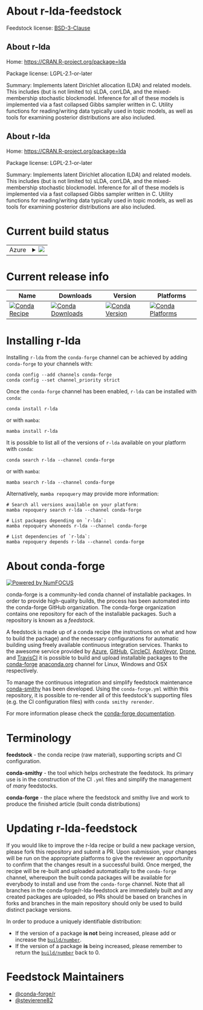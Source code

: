 About r-lda-feedstock
=====================

Feedstock license: [BSD-3-Clause](https://github.com/conda-forge/r-lda-feedstock/blob/main/LICENSE.txt)


About r-lda
-----------

Home: https://CRAN.R-project.org/package=lda

Package license: LGPL-2.1-or-later

Summary: Implements latent Dirichlet allocation (LDA) and related models.  This includes (but is not limited to) sLDA, corrLDA, and the mixed-membership stochastic blockmodel.  Inference for all of these models is implemented via a fast collapsed Gibbs sampler written in C.  Utility functions for reading/writing data typically used in topic models, as well as tools for examining posterior distributions are also included.

About r-lda
-----------

Home: https://CRAN.R-project.org/package=lda

Package license: LGPL-2.1-or-later

Summary: Implements latent Dirichlet allocation (LDA) and related models.  This includes (but is not limited to) sLDA, corrLDA, and the mixed-membership stochastic blockmodel.  Inference for all of these models is implemented via a fast collapsed Gibbs sampler written in C.  Utility functions for reading/writing data typically used in topic models, as well as tools for examining posterior distributions are also included.

Current build status
====================


<table>
    
  <tr>
    <td>Azure</td>
    <td>
      <details>
        <summary>
          <a href="https://dev.azure.com/conda-forge/feedstock-builds/_build/latest?definitionId=1300&branchName=main">
            <img src="https://dev.azure.com/conda-forge/feedstock-builds/_apis/build/status/r-lda-feedstock?branchName=main">
          </a>
        </summary>
        <table>
          <thead><tr><th>Variant</th><th>Status</th></tr></thead>
          <tbody><tr>
              <td>linux_64_r_base4.3</td>
              <td>
                <a href="https://dev.azure.com/conda-forge/feedstock-builds/_build/latest?definitionId=1300&branchName=main">
                  <img src="https://dev.azure.com/conda-forge/feedstock-builds/_apis/build/status/r-lda-feedstock?branchName=main&jobName=linux&configuration=linux%20linux_64_r_base4.3" alt="variant">
                </a>
              </td>
            </tr><tr>
              <td>linux_64_r_base4.4</td>
              <td>
                <a href="https://dev.azure.com/conda-forge/feedstock-builds/_build/latest?definitionId=1300&branchName=main">
                  <img src="https://dev.azure.com/conda-forge/feedstock-builds/_apis/build/status/r-lda-feedstock?branchName=main&jobName=linux&configuration=linux%20linux_64_r_base4.4" alt="variant">
                </a>
              </td>
            </tr><tr>
              <td>osx_64_r_base4.3</td>
              <td>
                <a href="https://dev.azure.com/conda-forge/feedstock-builds/_build/latest?definitionId=1300&branchName=main">
                  <img src="https://dev.azure.com/conda-forge/feedstock-builds/_apis/build/status/r-lda-feedstock?branchName=main&jobName=osx&configuration=osx%20osx_64_r_base4.3" alt="variant">
                </a>
              </td>
            </tr><tr>
              <td>osx_64_r_base4.4</td>
              <td>
                <a href="https://dev.azure.com/conda-forge/feedstock-builds/_build/latest?definitionId=1300&branchName=main">
                  <img src="https://dev.azure.com/conda-forge/feedstock-builds/_apis/build/status/r-lda-feedstock?branchName=main&jobName=osx&configuration=osx%20osx_64_r_base4.4" alt="variant">
                </a>
              </td>
            </tr><tr>
              <td>win_64_r_base4.3</td>
              <td>
                <a href="https://dev.azure.com/conda-forge/feedstock-builds/_build/latest?definitionId=1300&branchName=main">
                  <img src="https://dev.azure.com/conda-forge/feedstock-builds/_apis/build/status/r-lda-feedstock?branchName=main&jobName=win&configuration=win%20win_64_r_base4.3" alt="variant">
                </a>
              </td>
            </tr><tr>
              <td>win_64_r_base4.4</td>
              <td>
                <a href="https://dev.azure.com/conda-forge/feedstock-builds/_build/latest?definitionId=1300&branchName=main">
                  <img src="https://dev.azure.com/conda-forge/feedstock-builds/_apis/build/status/r-lda-feedstock?branchName=main&jobName=win&configuration=win%20win_64_r_base4.4" alt="variant">
                </a>
              </td>
            </tr>
          </tbody>
        </table>
      </details>
    </td>
  </tr>
</table>

Current release info
====================

| Name | Downloads | Version | Platforms |
| --- | --- | --- | --- |
| [![Conda Recipe](https://img.shields.io/badge/recipe-r--lda-green.svg)](https://anaconda.org/conda-forge/r-lda) | [![Conda Downloads](https://img.shields.io/conda/dn/conda-forge/r-lda.svg)](https://anaconda.org/conda-forge/r-lda) | [![Conda Version](https://img.shields.io/conda/vn/conda-forge/r-lda.svg)](https://anaconda.org/conda-forge/r-lda) | [![Conda Platforms](https://img.shields.io/conda/pn/conda-forge/r-lda.svg)](https://anaconda.org/conda-forge/r-lda) |

Installing r-lda
================

Installing `r-lda` from the `conda-forge` channel can be achieved by adding `conda-forge` to your channels with:

```
conda config --add channels conda-forge
conda config --set channel_priority strict
```

Once the `conda-forge` channel has been enabled, `r-lda` can be installed with `conda`:

```
conda install r-lda
```

or with `mamba`:

```
mamba install r-lda
```

It is possible to list all of the versions of `r-lda` available on your platform with `conda`:

```
conda search r-lda --channel conda-forge
```

or with `mamba`:

```
mamba search r-lda --channel conda-forge
```

Alternatively, `mamba repoquery` may provide more information:

```
# Search all versions available on your platform:
mamba repoquery search r-lda --channel conda-forge

# List packages depending on `r-lda`:
mamba repoquery whoneeds r-lda --channel conda-forge

# List dependencies of `r-lda`:
mamba repoquery depends r-lda --channel conda-forge
```


About conda-forge
=================

[![Powered by
NumFOCUS](https://img.shields.io/badge/powered%20by-NumFOCUS-orange.svg?style=flat&colorA=E1523D&colorB=007D8A)](https://numfocus.org)

conda-forge is a community-led conda channel of installable packages.
In order to provide high-quality builds, the process has been automated into the
conda-forge GitHub organization. The conda-forge organization contains one repository
for each of the installable packages. Such a repository is known as a *feedstock*.

A feedstock is made up of a conda recipe (the instructions on what and how to build
the package) and the necessary configurations for automatic building using freely
available continuous integration services. Thanks to the awesome service provided by
[Azure](https://azure.microsoft.com/en-us/services/devops/), [GitHub](https://github.com/),
[CircleCI](https://circleci.com/), [AppVeyor](https://www.appveyor.com/),
[Drone](https://cloud.drone.io/welcome), and [TravisCI](https://travis-ci.com/)
it is possible to build and upload installable packages to the
[conda-forge](https://anaconda.org/conda-forge) [anaconda.org](https://anaconda.org/)
channel for Linux, Windows and OSX respectively.

To manage the continuous integration and simplify feedstock maintenance
[conda-smithy](https://github.com/conda-forge/conda-smithy) has been developed.
Using the ``conda-forge.yml`` within this repository, it is possible to re-render all of
this feedstock's supporting files (e.g. the CI configuration files) with ``conda smithy rerender``.

For more information please check the [conda-forge documentation](https://conda-forge.org/docs/).

Terminology
===========

**feedstock** - the conda recipe (raw material), supporting scripts and CI configuration.

**conda-smithy** - the tool which helps orchestrate the feedstock.
                   Its primary use is in the construction of the CI ``.yml`` files
                   and simplify the management of *many* feedstocks.

**conda-forge** - the place where the feedstock and smithy live and work to
                  produce the finished article (built conda distributions)


Updating r-lda-feedstock
========================

If you would like to improve the r-lda recipe or build a new
package version, please fork this repository and submit a PR. Upon submission,
your changes will be run on the appropriate platforms to give the reviewer an
opportunity to confirm that the changes result in a successful build. Once
merged, the recipe will be re-built and uploaded automatically to the
`conda-forge` channel, whereupon the built conda packages will be available for
everybody to install and use from the `conda-forge` channel.
Note that all branches in the conda-forge/r-lda-feedstock are
immediately built and any created packages are uploaded, so PRs should be based
on branches in forks and branches in the main repository should only be used to
build distinct package versions.

In order to produce a uniquely identifiable distribution:
 * If the version of a package **is not** being increased, please add or increase
   the [``build/number``](https://docs.conda.io/projects/conda-build/en/latest/resources/define-metadata.html#build-number-and-string).
 * If the version of a package **is** being increased, please remember to return
   the [``build/number``](https://docs.conda.io/projects/conda-build/en/latest/resources/define-metadata.html#build-number-and-string)
   back to 0.

Feedstock Maintainers
=====================

* [@conda-forge/r](https://github.com/orgs/conda-forge/teams/r/)
* [@stevierene82](https://github.com/stevierene82/)

